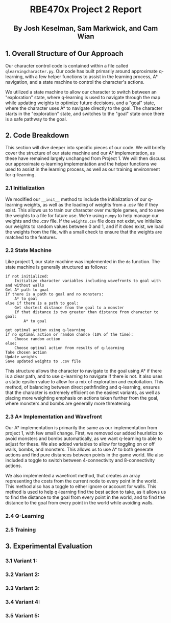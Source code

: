 # <p style="text-align: center;">RBE470x Project 2 Report</p>
## <p style="text-align: center;">By Josh Keselman, Sam Markwick, and Cam Wian</p>

## 1. Overall Structure of Our Approach
Our character control code is contained within a file called `qlearningcharacter.py`. Our code has built primarily around approximate q-learning, with a few helper functions to assist in the learning process, A* navigation, and a state machine to control the character's actions.

We utilized a state machine to allow our character to switch between an "exploration" state, where q-learning is used to navigate through the map while updating weights to optimize future decisions, and a "goal" state, where the character uses A* to navigate directly to the goal. The character starts in the "exploration" state, and switches to the "goal" state once there is a safe pathway to the goal. 

## 2. Code Breakdown
This section will dive deeper into specific pieces of our code. We will briefly cover the structure of our state machine and our A* implementation, as these have remained largely unchanged from Project 1. We will then discuss our approximate q-learning implementation and the helper functions we used to assist in the learning process, as well as our training environment for q-learning.

### 2.1 Initialization
We modified our `__init__` method to include the initialization of our q-learning weights, as well as the loading of weights from a .csv file if they exist. This allows us to train our character over multiple games, and to save the weights to a file for future use. We're using `numpy` to help manage our weights and the .csv file. If the `weights.csv` file does not exist, we initialize our weights to random values between 0 and 1, and if it does exist, we load the weights from the file, with a small check to ensure that the weights are matched to the features.


### 2.2 State Machine
Like project 1, our state machine was implemented in the `do` function. The state machine is generally structured as follows:
```
if not initialized:
    Initialize character variables including wavefronts to goal with and without walls
Get A* path to goal
If there is a path to goal and no monsters:
    A* to goal
else if there is a path to goal:
    Get shortest distance from the goal to a monster
    If that distance is two greater than distance from character to goal:
        A* to goal

get optimal action using q-learning
if no optimal action or random chance (10% of the time):
    Choose random action
else:
    Choose optimal action from results of q-learning
Take chosen action
Update weights
Save updated weights to .csv file
```
This structure allows the character to navigate to the goal using A* if there is a clear path, and to use q-learning to navigate if there is not. It also uses a static epsilon value to allow for a mix of exploration and exploitation. This method, of balancing between direct pathfinding and q-learning, ensures that the character is extremely efficient on the easiest variants, as well as placing more weighting emphasis on actions taken further from the goal, where monsters and bombs are generally more threatening. 

### 2.3 A* Implementation and Wavefront
Our A* implementation is primarily the same as our implementation from project 1, with few small change. First, we removed our added heuristics to avoid monsters and bombs automatically, as we want q-learning to able to adjust for these. We also added variables to allow for toggling on or off walls, bombs, and monsters. This allows us to use A* to both generate actions and find pure distances between points in the game world. We also included a toggle to switch between 4-connectivity and 8-connectivity actions.

We also implemented a wavefront method, that creates an array representing the costs from the current node to every point in the world. This method also has a toggle to either ignore or account for walls. This method is used to help q-learning find the best action to take, as it allows us to find the distance to the goal from every point in the world, and to find the distance to the goal from every point in the world while avoiding walls.
### 2.4 Q-Learning
### 2.5 Training

## 3. Experimental Evaluation

### 3.1 Variant 1:
### 3.2 Variant 2:
### 3.3 Variant 3:
### 3.4 Variant 4:
### 3.5 Variant 5: